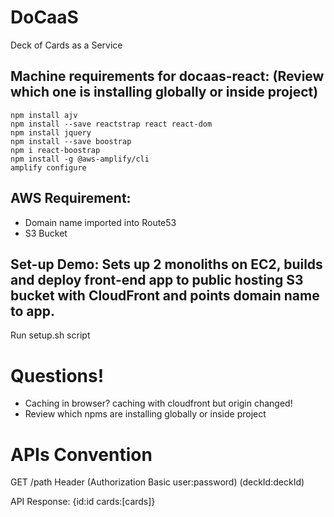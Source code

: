 # DoCaaS
Deck of Cards as a Service
 
## Machine requirements for docaas-react: (Review which one is installing globally or inside project)
```shell
npm install ajv
npm install --save reactstrap react react-dom
npm install jquery
npm install --save boostrap
npm i react-boostrap
npm install -g @aws-amplify/cli
amplify configure
```

## AWS Requirement:
* Domain name imported into Route53
* S3 Bucket

## Set-up Demo: Sets up 2 monoliths on EC2, builds and deploy front-end app to public hosting S3 bucket with CloudFront and points domain name to app.
Run setup.sh script 


# Questions!
* Caching in browser? caching with cloudfront but origin changed!
* Review which npms are installing globally or inside project

# APIs Convention
GET /path Header 
  (Authorization Basic user:password)
  (deckId:deckId)

API Response: {id:id cards:[cards]}